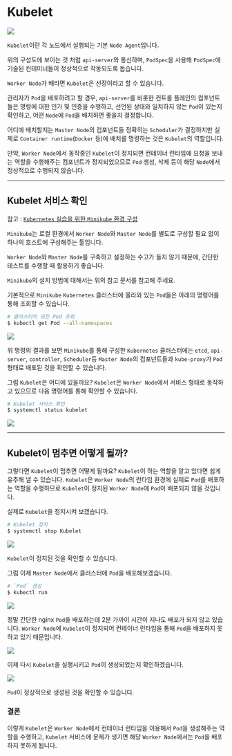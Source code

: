# Kubelet

![](https://velog.velcdn.com/cloudflare/squarebird/e7ea42ac-f01a-445f-ab8e-c9a86cce9ef1/image.png)

`Kubelet`이란 각 노드에서 실행되는 기본 `Node Agent`입니다.

위의 구성도에 보이는 것 처럼 `api-server`와 통신하며, `PodSpec`을 사용해 `PodSpec`에 기술된 컨테이너들이 정상적으로 작동되도록 돕습니다.

`Worker Node`가 배라면 `Kubelet`은 선장이라고 할 수 있습니다.

관리자가 `Pod`을 배포하려고 할 경우, `api-server`를 비롯한 컨트롤 플레인의 컴포넌트들은 명령에 대한 인가 및 인증을 수행하고, 선언된 상태와 일치하지 않는 `Pod`이 있는지 확인하고, 어떤 `Node`에 `Pod`을 배치하면 좋을지 결정합니다.

어디에 배치할지는 `Master Node`의 컴포넌트들 정확히는 `Scheduler`가 결정하지만 실제로 `Container runtime`(`Docker` 등)에 배치를 명령하는 것은 `Kubelet`의 역할입니다.

만약, `Worker Node`에서 동작중인 `Kubelet`이 정지되면 컨테이너 런타임에 요청을 보내는 역할을 수행해주는 컴포넌트가 정지되었으므로 `Pod` 생성, 삭제 등이 해당 `Node`에서 정상적으로 수행되지 않습니다.

---

## Kubelet 서비스 확인

참고 : [`Kubernetes` 실습을 위한 `Minikube` 환경 구성](https://velog.io/@squarebird/Kubernetes-%EC%8B%A4%EC%8A%B5%EC%9D%84-%EC%9C%84%ED%95%9C-`Minikube`-%ED%99%98%EA%B2%BD-%EA%B5%AC%EC%84%B1)

`Minikube`는 로컬 환경에서 `Worker Node`와 `Master Node`를 별도로 구성할 필요 없이 하나의 호스트에 구성해주는 툴입니다.

`Worker Node`와 `Master Node`를 구축하고 설정하는 수고가 들지 않기 때문에, 간단한 테스트를 수행할 때 활용하기 좋습니다.

`Minikube`의 설치 방법에 대해서는 위의 참고 문서를 참고해 주세요.

기본적으로 `Minikube` `Kubernetes` 클러스터에 올라와 있는 `Pod`들은 아래의 명령어를 통해 조회할 수 있습니다.

```bash
# 클러스터의 모든 Pod 조회
$ kubectl get Pod --all-namespaces
```
![](https://velog.velcdn.com/cloudflare/squarebird/f24cde5c-6cd7-4054-b5bb-5b473a2557d1/image.png)

위 명령의 결과를 보면 `Minikube`를 통해 구성한 `Kubernetes` 클러스터에는 `etcd`, `api-server`, `controller`, `Scheduler`등 `Master Node`의 컴포넌트들과 `kube-proxy`가 `Pod`형태로 배포된 것을 확인할 수 있습니다.

그럼 `Kubelet`은 어디에 있을까요?
`Kubelet`은 `Worker Node`에서 서비스 형태로 동작하고 있으므로 다음 명령어를 통해 확인할 수 있습니다.

```bash
# Kubelet 서비스 확인
$ systemctl status kubelet
```
![](https://velog.velcdn.com/cloudflare/squarebird/e83324c8-9705-4357-92f1-38b2772e3844/image.png)

---

## Kubelet이 멈추면 어떻게 될까?

그렇다면 `Kubelet`이 멈추면 어떻게 될까요?
`Kubelet`이 하는 역할을 알고 있다면 쉽게 유추해 낼 수 있습니다.
`Kubelet`은 `Worker Node`의 런타임 환경에 실제로 `Pod`를 배포하는 역할을 수행하므로 `Kubelet`이 정지된 `Worker Node`에 `Pod`이 배포되지 않을 것입니다.

실제로 `Kubelet`을 정지시켜 보겠습니다.

~~~bash
# Kubelet 정지
$ systemctl stop Kubelet
~~~
![](https://velog.velcdn.com/cloudflare/squarebird/884f9908-b293-4905-9991-662f13fbb842/image.png)

`Kubelet`이 정지된 것을 확인할 수 있습니다.

그럼 이제 `Master Node`에서 클러스터에 `Pod`을 배포해보겠습니다.

~~~bash
# `Pod` 생성
$ kubectl run 
~~~

![](https://velog.velcdn.com/cloudflare/squarebird/03ec3ae0-754f-4f97-bdb8-fb3401f51057/image.png)

정말 간단한 nginx `Pod`을 배포하는데 2분 가까이 시간이 지나도 배포가 되지 않고 있습니다.
`Worker Node`에 `Kubelet`이 정지되어 컨테이너 런타임을 통해 `Pod`을 배포하지 못하고 있기 때문입니다.

![](https://velog.velcdn.com/cloudflare/squarebird/42f40713-60b9-4f03-af25-584b944bad35/image.png)

이제 다시 `Kubelet`을 실행시키고 `Pod`이 생성되었는지 확인하겠습니다.

![](https://velog.velcdn.com/cloudflare/squarebird/daa7254c-a76b-4e5a-ae43-96969971dec8/image.png)

`Pod`이 정상적으로 생성된 것을 확인할 수 있습니다.

### 결론

이렇게 `Kubelet`은 `Worker Node`에서 컨테이너 런타임을 이용해서 `Pod`을 생성해주는 역할을 수행하고, `Kubelet` 서비스에 문제가 생기면 해당 `Worker Node`에서는 `Pod`을 배포하지 못하게 됩니다.







